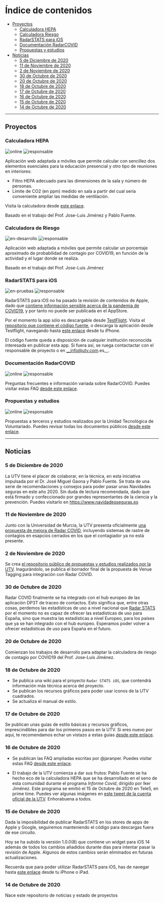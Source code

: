 # Índice de contenidos

- [Proyectos](#proyectos)
  * [Calculadora HEPA](#calculadora-hepa)
  * [Calculadora Riesgo](#calculadora-riesgo)
  * [RadarSTATS para iOS](#radarstats-para-ios)
  * [Documentación RadarCOVID](#documentación-radarcovid)
  * [Propuestas y estudios](#radarstats-para-ios)
- [Noticias](#noticias)
  * [5 de Diciembre de 2020](#5-de-diciembre-de-2020)
  * [11 de Noviembre de 2020](#11-de-noviembre-de-2020)
  * [2 de Noviembre de 2020](#2-de-noviembre-de-2020)
  * [30 de Octubre de 2020](#30-de-octubre-de-2020)
  * [20 de Octubre de 2020](#20-de-octubre-de-2020)
  * [18 de Octubre de 2020](#18-de-octubre-de-2020)
  * [17 de Octubre de 2020](#17-de-octubre-de-2020)
  * [16 de Octubre de 2020](#16-de-octubre-de-2020)
  * [15 de Octubre de 2020](#15-de-octubre-de-2020)
  * [14 de Octubre de 2020](#14-de-octubre-de-2020)

___


## Proyectos
### Calculadora HEPA
![online](https://img.shields.io/badge/Estado-online-green) ![responsable](https://img.shields.io/badge/Responsable-@viCasco-lightgrey)

Aplicación web adaptada a móviles que permite calcular con sencillez dos elementos esenciales para la educación presencial y otro tipo de reuniones en interiores:

- Filtro HEPA adecuado para las dimensiones de la sala y número de personas.
- Límite de CO2 (en ppm) medido en sala a partir del cual sería conveniente ampliar las medidas de ventilación.

Visita la calculadora desde [este enlace](http://hepa.utv.com.es).

Basado en el trabajo del Prof. Jose-Luis Jiménez y Pablo Fuente.

### Calculadora de Riesgo
![en-desarrollo](https://img.shields.io/badge/Estado-en%20desarrollo-yellow) ![responsable](https://img.shields.io/badge/Responsable-@bernatvadell-lightgrey)

Aplicación web adaptada a móviles que permite calcular un porcentaje aproximado de probabilidad de contagio por COVID19, en función de la actividad y el lugar donde se realiza.

Basado en el trabajo del Prof. Jose-Luis Jiménez

### RadarSTATS para iOS
![en-pruebas](https://img.shields.io/badge/Estado-en%20pruebas-blue) ![responsable](https://img.shields.io/badge/Responsable-@jorgej--ramos-lightgrey)

RadarSTATS para iOS no ha pasado la revisión de contenidos de Apple, dado que [contiene información sensible acerca de la pandemia de COVID19](https://developer.apple.com/news/?id=03142020a), y por tanto no puede ser publicada en el AppStore.

Por el momento la app sólo es descargable desde [TestFlight](https://testflight.apple.com).
Visita el [repositorio que contiene el código fuente](https://github.com/utvoluntariado/radar-stats-ios), o descarga la aplicación desde Testflight, navegando hasta [este enlace](https://testflight.apple.com/join/QelyuSYZ) desde tu iPhone.

El código fuente queda a disposición de cualquier institución reconocida interesada en publicar esta app. Si fuera así, se ruega contactactar con el responsable de proyecto o en __info@utv.com.es__.


### Documentación RadarCOVID
![online](https://img.shields.io/badge/Estado-online-green) ![responsable](https://img.shields.io/badge/Responsable-@jaranper-lightgrey)

Preguntas frecuentes e información variada sobre RadarCOVID.
Puedes visitar estas FAQ [desde este enlace](https://utvoluntariado.github.io/radar-covid-docs/).

### Propuestas y estudios
![online](https://img.shields.io/badge/Estado-online-green) ![responsable](https://img.shields.io/badge/Responsable-@UTVoluntariado-lightgrey)

Propuestas a terceros y estudios realizados por la Unidad Tecnológica de Voluntariado.
Puedes revisar todas los documentos públicos [desde este enlace](https://github.com/utvoluntariado/utv-propuestas).

___
## Noticias
### 5 de Diciembre de 2020
La UTV tiene el placer de colaborar, en la técnica, en esta iniciativa impulsada por el Dr. José Miguel Gaona y Pablo Fuente. Se trata de una serie de recomendaciones y consejos para poder pasar unas Navidades seguras en este año 2020.
Sin duda de lectura recomendada, dado que está firmado y confeccionado por grandes representantes de la ciencia y la prevención.
Puedes visitarlo en https://www.navidadesseguras.es

### 11 de Noviembre de 2020
Junto con la Universidad de Murcia, la UTV presenta oficialmente [una propuesta de mejora de Radar COVID](https://github.com/utvoluntariado/utv-propuestas/blob/main/%5BUTV-UM%5D%20Venue%20tagging%20%2B%20Radar%20NODE.pdf), incluyendo sistemas de rastre de contagios en esapcios cerrados en los que el contagiador ya no está presente.

### 2 de Noviembre de 2020
Se crea [el repositorio público de propuestas y estudios realizados por la UTV](https://github.com/utvoluntariado/utv-propuestas). Inagurándolo, se publica el borrador final de la propuesta de Venue Tagging para integración con Radar COVID.

### 30 de Octubre de 2020
Radar COVID finalmente se ha integrado con el hub europeo de las aplicación DP3T de traceo de contactos. Esto significa que, entre otras cosas, perdemos las estadísticas de uso a nivel nacional que [Radar STATS](https://github.com/utvoluntariado/radar-stats-ios) por el momento no es capaz de ofrecer las estadísticas de uso para España, sino que muestra las estadísticas a nivel Europeo, para los países que ya se han integrado con el hub europeo.
Esperamos poder volver a ofrecer estadísticas de uso para España en el futuro.

### 20 de Octubre de 2020
Comienzan los trabajos de desarrollo para adaptar la calculadora de riesgo de contagio por COVID19 del Prof. Jose-Luis Jiménez.

### 18 de Octubre de 2020
- Se publica una wiki para el proyecto `Radar STATS iOS`, que contendrá información más técnica acerca del proyecto.
- Se publican los recursos gráficos para poder usar iconos de la UTV cuadrados.
- Se actualiza el manual de estilo.

### 17 de Octubre de 2020
Se publican unas guías de estilo básicas y recursos gráficos, imprescindibles para dar los primeros pasos en la UTV. Si eres nuevo por aquí, te recomendamos echar un vistazo a estas guías [desde este enlace](https://github.com/utvoluntariado/utv-recursos-y-manuales).

### 16 de Octubre de 2020
- Se publican las FAQ ampliadas escritas por @jaranper. Puedes visitar estas FAQ [desde este enlace](https://utvoluntariado.github.io/radar-covid-docs/).

- El trabajo de la UTV comienza a dar sus frutos: Pablo Fuente se ha hecho eco de la calculadora HEPA que se ha desarrollado en el seno de esta comunidad durante el programa _Informe Covid_, dirigido por Iker Jiménez. Este programa se emitió el 15 de Octubre de 2020 en Tele5, en prime time.
Puedes ver algunas imágenes en [este tweet de la cuenta oficial de la UTV](https://twitter.com/UTVoluntariado/status/1316836634684424192?s=20).
Enhorabuena a todos.

### 15 de Octubre de 2020
Dada la imposibilidad de publicar RadarSTATS en los stores de apps de Apple y Google, seguiremos manteniendo el código para descargas fuera de ese circuito.

Hoy se ha subido la versión 1.0.0(8) que contiene un widget para iOS 14 además de todos los cambios añadidos durante días para intentar pasar la revisión de Apple. Algunos de estos cambios serán eliminados en futuras actualizaciones.

Recuerda que para poder utilizar RadarSTATS para iOS, has de navegar hasta [este enlace](https://testflight.apple.com/join/QelyuSYZ) desde tu iPhone o iPad.

### 14 de Octubre de 2020
Nace este repositorio de noticias y estado de proyectos
